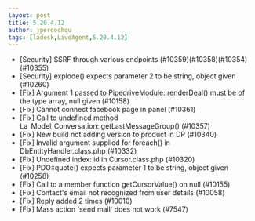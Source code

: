 ```yaml
---
layout: post
title: 5.20.4.12
author: jperdochqu
tags: [ladesk,LiveAgent,5.20.4.12]
---
```


- [Security] SSRF through various endpoints (#10359)(#10358)(#10354)(#10355)
- [Security] explode() expects parameter 2 to be string, object given (#10260)
- [Fix] Argument 1 passed to PipedriveModule::renderDeal() must be of the type array, null given (#10158)
- [Fix] Cannot connect facebook page in panel (#10361)
- [Fix] Call to undefined method La_Model_Conversation::getLastMessageGroup() (#10357)
- [Fix] New build not adding version to product in DP (#10340)
- [Fix] Invalid argument supplied for foreach() in DbEntityHandler.class.php (#10332)
- [Fix] Undefined index: id in Cursor.class.php (#10320)
- [Fix] PDO::quote() expects parameter 1 to be string, object given (#10258)
- [Fix] Call to a member function getCursorValue() on null (#10155)
- [Fix] Contact's email not recognized from user details (#10058)
- [Fix] Reply added 2 times (#10010)
- [Fix] Mass action 'send mail' does not work (#7547)
